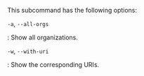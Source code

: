 This subcommand has the following options:

`-a`, `--all-orgs`

:   Show all organizations.

`-w`, `--with-uri`

:   Show the corresponding URIs.